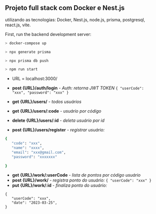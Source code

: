 ## Projeto full stack com Docker e Nest.js 

utilizando as tecnologias:
Docker, Nest.js, node.js, prisma, postgresql, react.js, vite. 

First, run the backend development server:

```bash
> docker-compose up 

> npx generate prisma

> npx prisma db push 

> npm run start
```


- URL = localhost:3000/

- <b>post {URL}/auth/login</b> - <i>Auth: retorna JWT TOKEN</i> ```{ "userCode": "xxx", "password": "xxx" } ```

- <b>get  {URL}/users/</b> - <i>todos usuários</i>
- <b>get  {URL}/users/:code</b>  - <i>usuário por código</i>
- <b>delete {URL}/users/:id</b> -  <i>deleta usuário por id</i>
- <b>post {URL}/users/register</b> - <i>registrar usuário:</i>
 ```  ruby
{
	"code": "xxx", 
	"name": "xxxx",
	"email": "xxx@gmail.com",
	"password": "xxxxxxx" 
  
}
```

- <b>get  {URL}/work/:userCode</b>  - <i>lista de pontos por código usuário</i>
- <b>post {URL}/work/</b> - <i>registra ponto do usuário:</i> ```{ "userCode": "xxx" } ```
- <b>put  {URL}/work/:id</b> - <i>finaliza ponto do usuário:</i>
 ```  
{
	"userCode": "xxx",
	"date": "2023-03-25",
}
```
